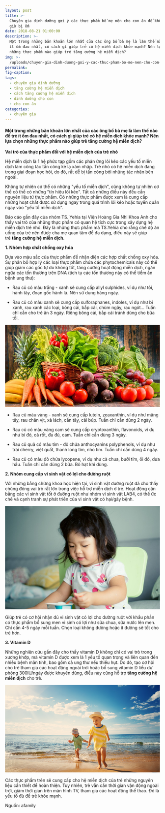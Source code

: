 ```yaml
---
layout: post
title: >-
  Chuyên gia dinh dưỡng gợi ý các thực phẩm bố mẹ nên cho con ăn để không bao
  giờ bị ốm
date: 2018-08-21 01:00:00
description: >-
  Một trong những băn khoăn lớn nhất của các ông bố bà mẹ là làm thế nào để trẻ
  ít ốm đau nhất, có cách gì giúp trẻ có hệ miễn dịch khỏe mạnh? Nên lựa chọn
  những thực phẩm nào giúp trẻ tăng cường hệ miễn dịch?
img: >-
  /uploads/chuyen-gia-dinh-duong-goi-y-cac-thuc-pham-bo-me-nen-cho-con-an-xtapo-1.jpg
permalink:
fig-caption:
tags:
  - chuyên gia dinh dưỡng
  - tăng cường hệ miễn dịch
  - cách tăng cường hệ miễn dịch
  - dinh dưỡng cho con
  - cho con ăn
categories:
  - chuyên gia
---
```


#### Một trong những băn khoăn lớn nhất của các ông bố bà mẹ là làm thế nào để trẻ ít ốm đau nhất, có cách gì giúp trẻ có hệ miễn dịch khỏe mạnh? Nên lựa chọn những thực phẩm nào giúp trẻ tăng cường hệ miễn dịch?

**Vai trò của thực phẩm đối với hệ miễn dịch của trẻ nhỏ**

Hệ miễn dịch là 1 hệ phức tạp gồm các phản ứng lôi kéo các yếu tố miễn dịch làm công tác tấn công kẻ lạ xâm nhập. Trẻ nhỏ có hệ miễn dịch đang trong giai đoạn học hỏi, do đó, rất dễ bị tấn công bởi những tác nhân bên ngoài.

Không tự nhiên cơ thể có những "yếu tố miễn dịch", cũng không tự nhiên cơ thể có thể có những "tín hiệu lôi kéo". Tất cả những điều này đều cần nguyên liệu từ thực phẩm. Có những thực phẩm được xem là cung cấp những hoạt chất được sử dụng ngay trong quá trình lôi kéo hoặc tuyển quân ngay vào "yếu tố miễn dịch".

Báo cáo gần đây của nhóm TS. Yehia tại Viện Hoàng Gia Nhi Khoa Anh cho thấy vai trò của những thực phẩm có quan hệ tích cực trong xây dựng hệ miễn dịch trẻ nhỏ. Đây là những thực phẩm mà TS.Yehia cho rằng chế độ ăn uống của trẻ nên được cha mẹ quan tâm để đa dạng, điều này sẽ giúp trẻ **tăng cường hệ miễn dịch**.

**1. Nhóm hợp chất chống oxy hóa**

Dựa vào màu sắc của thực phẩm để nhận diện các hợp chất chống oxy hóa. Sự phân bố hợp lý các loại thực phẩm chứa các phytochemicals này có thể giúp giảm các gốc tự do không tốt, tăng cường hoạt động miễn dịch, ngăn ngừa các tổn thương trên DNA (tích tụ các tổn thương này có thể tiềm ẩn bệnh ung thư):

* Rau củ có màu trắng - xanh sẽ cung cấp allyl sulphides, ví dụ như tỏi, hành tây, đoạn gốc hành lá. Nên sử dụng hàng ngày.

* Rau củ có màu xanh sẽ cung cấp sulforaphanes, indoles, ví dụ như bí xanh, rau xanh các loại, bông cải, bắp cải, chùm ngây, rau ngót… Tuần chỉ cần cho trẻ ăn 3 ngày. Riêng bông cải, bắp cải tránh dùng cho bữa tối.

![Rau củ có màu xanh sẽ cung cấp sulforaphanes, indoles](/uploads/chuyen-gia-dinh-duong-goi-y-cac-thuc-pham-bo-me-nen-cho-con-an-xtapo-1.jpg "Rau củ có màu xanh sẽ cung cấp sulforaphanes, indoles")

* Rau củ màu vàng - xanh sẽ cung cấp lutein, zeaxanthin, ví dụ như măng tây, rau chân vịt, xà lách, cần tây, cải búp. Tuần chỉ cần dùng 2 ngày.

* Rau củ có màu vàng cam sẽ cung cấp cryptoxanthin, flavonoids, ví dụ như bí đỏ, cà rốt, đu đủ, cam. Tuần chỉ cần dùng 3 ngày.

* Rau củ quả có màu tím - đỏ chứa anthocyanins polyphenols, ví dụ như trái cherry, việt quất, thanh long tím, nho tím. Tuần chỉ cần dùng 4 ngày.

* Rau củ có màu đỏ chứa lycopene, ví dụ như cà chua, bưởi tím, ổi đỏ, dưa hấu. Tuần chỉ cần dùng 2 bữa. Bỏ hạt khi dùng.

**2. Nhóm cung cấp vi sinh vật có lợi cho đường ruột**

Với những bằng chứng khoa học hiện tại, vi sinh vật đường ruột đã cho thấy chúng đóng vai trò rất lớn trong việc hỗ trợ miễn dịch ở trẻ. Hoạt động cân bằng các vi sinh vật tốt ở đường ruột như nhóm vi sinh vật LAB4, có thể ức chế và cạnh tranh sự phát triển của vi sinh vật có hại/gây bệnh.

![Nên chọn loại sữa chua, sữa nước lên men loại không đường hoặc ít đường](/uploads/chuyen-gia-dinh-duong-goi-y-cac-thuc-pham-bo-me-nen-cho-con-an-xtapo-2.jpg "Nên chọn loại sữa chua, sữa nước lên men loại không đường hoặc ít đường")

Giúp trẻ có cơ hội nhận đủ vi sinh vật có lợi cho đường ruột với khẩu phần có thực phẩm bổ sung men vi sinh có lợi như sữa chua, sữa nước lên men. Chỉ cần 4-5 ngày mỗi tuần. Chọn loại không đường hoặc ít đường sẽ tốt cho trẻ hơn.

**3. Vitamin D**

Những nghiên cứu gần đây cho thấy vitamin D không chỉ có vai trò trong xương khớp, mà vitamin D được xem là 1 yếu tố quan trọng và liên quan đến nhiều bệnh mãn tính, bao gồm cả ung thư nếu thiếu hụt. Do đó, tạo cơ hội cho trẻ tham gia các hoạt động ngoài trời hoặc bổ sung vitamin D liều dự phòng 300IU/ngày được khuyên dùng, điều này cũng hỗ trợ **tăng cường hệ miễn dịch** cho trẻ.

![Muốn trẻ khỏe mạnh, cần cho trẻ tích cực vận động ngoài trời](/uploads/chuyen-gia-dinh-duong-goi-y-cac-thuc-pham-bo-me-nen-cho-con-an-xtapo-3.png "Muốn trẻ khỏe mạnh, cần cho trẻ tích cực vận động ngoài trời")

Các thực phẩm trên sẽ cung cấp cho hệ miễn dịch của trẻ những nguyên liệu cần thiết để hoàn thiện. Tuy nhiên, trẻ vẫn cần thời gian vận động ngoài trời, giảm thời gian trên màn hình TV, tham gia các hoạt động thể thao. Đó là yếu tố đủ để trẻ khỏe mạnh.

Nguồn: afamily